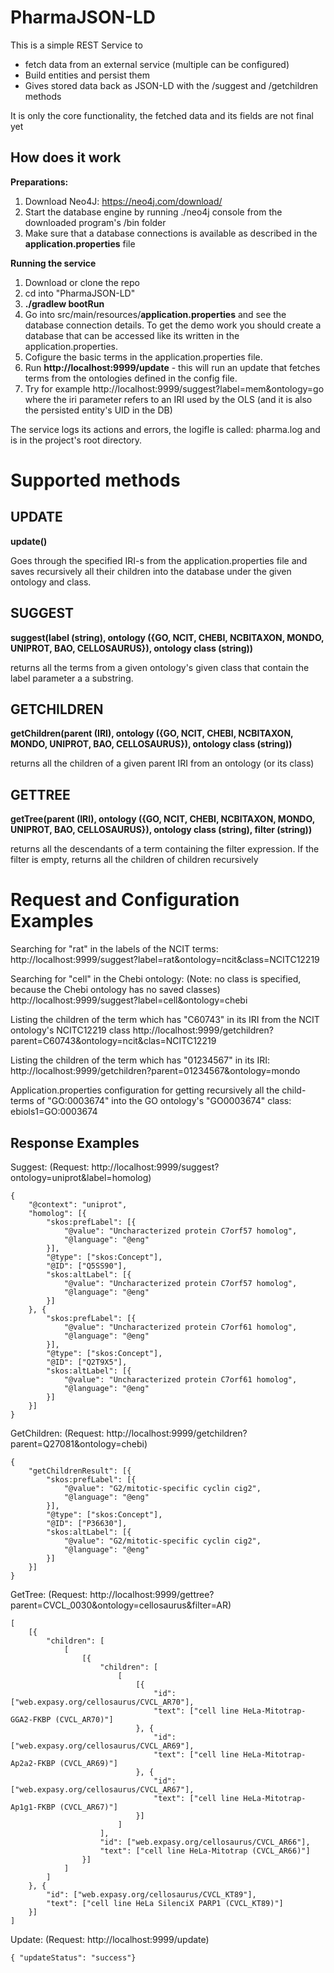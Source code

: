 # PharmaJSON-LD

This is a simple REST Service to
- fetch data from an external service (multiple can be configured)
- Build entities and persist them
- Gives stored data back as JSON-LD with the /suggest and /getchildren methods

It is only the core functionality, the fetched data and its fields are not final yet

## How does it work

**Preparations:**
1. Download Neo4J: https://neo4j.com/download/
2. Start the database engine by running ./neo4j console from the downloaded program's /bin folder
3. Make sure that a database connections is available as described in the **application.properties** file 

**Running the service**

1. Download or clone the repo
2. cd into "PharmaJSON-LD"
3. **./gradlew bootRun**
4. Go into src/main/resources/**application.properties** and see the database connection details. To get the demo work you should create a database that can be accessed like its written in the application.properties.
5. Cofigure the basic terms in the application.properties file.
6. Run **http://localhost:9999/update** - this will run an update that fetches terms from the ontologies defined in the config file.
7. Try for example http://localhost:9999/suggest?label=mem&ontology=go
 where the iri parameter refers to an IRI used by the OLS (and it is also the persisted entity's UID in the DB)

The service logs its actions and errors, the logifle is called: pharma.log and is in the project's root directory.

# Supported methods

## UPDATE 
**update()**

Goes through the specified IRI-s from the application.properties file and saves recursively all their children into the database under the given ontology and class.

## SUGGEST 
**suggest(label (string), ontology ({GO, NCIT, CHEBI, NCBITAXON, MONDO, UNIPROT, BAO, CELLOSAURUS}), ontology class (string))**

returns all the terms from a given ontology's given class that contain the label parameter a a substring.

## GETCHILDREN 
**getChildren(parent (IRI), ontology ({GO, NCIT, CHEBI, NCBITAXON, MONDO, UNIPROT, BAO, CELLOSAURUS}), ontology class (string))**

returns all the children of a given parent IRI from an ontology  (or its class)

## GETTREE 

**getTree(parent (IRI), ontology ({GO, NCIT, CHEBI, NCBITAXON, MONDO, UNIPROT, BAO, CELLOSAURUS}), ontology class (string), filter (string))**

returns all the descendants of a term containing the filter expression. If the filter is empty, returns all the children of children recursively

# Request and Configuration Examples

Searching for "rat" in the labels of the NCIT terms:
http://localhost:9999/suggest?label=rat&ontology=ncit&class=NCITC12219

Searching for "cell" in the Chebi ontology: (Note: no class is specified, because the Chebi ontology has no saved classes)
http://localhost:9999/suggest?label=cell&ontology=chebi

Listing the children of the term which has "C60743" in its IRI from the NCIT ontology's NCITC12219 class
http://localhost:9999/getchildren?parent=C60743&ontology=ncit&clas=NCITC12219

Listing the children of the term which has "01234567" in its IRI:
http://localhost:9999/getchildren?parent=01234567&ontology=mondo

Application.properties configuration for getting recursively all the child-terms of "GO:0003674" into the GO ontology's "GO0003674" class:
ebiols1=GO:0003674

## Response Examples

Suggest:
(Request: http://localhost:9999/suggest?ontology=uniprot&label=homolog)

```
{
	"@context": "uniprot",
	"homolog": [{
		"skos:prefLabel": [{
			"@value": "Uncharacterized protein C7orf57 homolog",
			"@language": "@eng"
		}],
		"@type": ["skos:Concept"],
		"@ID": ["Q5SS90"],
		"skos:altLabel": [{
			"@value": "Uncharacterized protein C7orf57 homolog",
			"@language": "@eng"
		}]
	}, {
		"skos:prefLabel": [{
			"@value": "Uncharacterized protein C7orf61 homolog",
			"@language": "@eng"
		}],
		"@type": ["skos:Concept"],
		"@ID": ["Q2T9X5"],
		"skos:altLabel": [{
			"@value": "Uncharacterized protein C7orf61 homolog",
			"@language": "@eng"
		}]
	}]
}
```

GetChildren:
(Request: http://localhost:9999/getchildren?parent=Q27081&ontology=chebi)

```
{
	"getChildrenResult": [{
		"skos:prefLabel": [{
			"@value": "G2/mitotic-specific cyclin cig2",
			"@language": "@eng"
		}],
		"@type": ["skos:Concept"],
		"@ID": ["P36630"],
		"skos:altLabel": [{
			"@value": "G2/mitotic-specific cyclin cig2",
			"@language": "@eng"
		}]
	}]
}
```

GetTree:
(Request: http://localhost:9999/gettree?parent=CVCL_0030&ontology=cellosaurus&filter=AR)

```
[
	[{
		"children": [
			[
				[{
					"children": [
						[
							[{
								"id": ["web.expasy.org/cellosaurus/CVCL_AR70"],
								"text": ["cell line HeLa-Mitotrap-GGA2-FKBP (CVCL_AR70)"]
							}, {
								"id": ["web.expasy.org/cellosaurus/CVCL_AR69"],
								"text": ["cell line HeLa-Mitotrap-Ap2a2-FKBP (CVCL_AR69)"]
							}, {
								"id": ["web.expasy.org/cellosaurus/CVCL_AR67"],
								"text": ["cell line HeLa-Mitotrap-Ap1g1-FKBP (CVCL_AR67)"]
							}]
						]
					],
					"id": ["web.expasy.org/cellosaurus/CVCL_AR66"],
					"text": ["cell line HeLa-Mitotrap (CVCL_AR66)"]
				}]
			]
		]
	}, {
		"id": ["web.expasy.org/cellosaurus/CVCL_KT89"],
		"text": ["cell line HeLa SilenciX PARP1 (CVCL_KT89)"]
	}]
]
```



Update:
(Request: http://localhost:9999/update)

```
{ "updateStatus": "success"}
```

 

